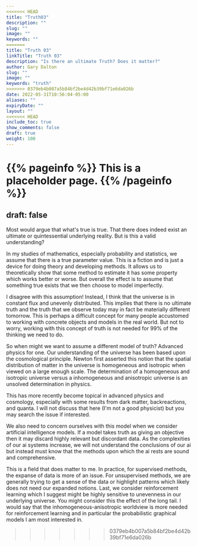 ```yaml
---
<<<<<<< HEAD
title: "Truth03"
description: ""
slug: ""
image: ""
keywords: ""
=======
title: "Truth 03"
linkTitle: "Truth 03"
description: "Is there an ultimate Truth? Does it matter?"
author: Gary Dalton
slug: ""
image: ""
keywords: "truth"
>>>>>>> 0379eb4b007a5b84bf2be4d42b39bf71e6da026b
date: 2022-05-31T10:56:04-05:00
aliases: ""
expiryDate: ""
layout: ""
<<<<<<< HEAD
include_toc: true
show_comments: false
draft: true
weight: 100
---
```


{{% pageinfo %}}
This is a placeholder page.
{{% /pageinfo %}}
=======
draft: false
---

Most would argue that what's true is true. That there does indeed exist an ultimate or quintessential underlying reality. But is this a valid understanding?

In my studies of mathematics, especially probability and statistics, we assume that there is a true parameter value. This is a fiction and is just a device for doing theory and developing methods. It allows us to theoretically show that some method to estimate it has some property which works better or worse. But overall the effect is to assume that something true exists that we then choose to model imperfectly.

I disagree with this assumption! Instead, I think that the universe is in constant flux and unevenly distributed. This implies that there is no ultimate truth and the truth that we observe today may in fact be materially different tomorrow. This is perhaps a difficult concept for many people accustomed to working with concrete objects and models in the real world. But not to worry, working with this concept of truth is not needed for 99% of the thinking we need to do.

So when might we want to assume a different model of truth? Advanced physics for one. Our understanding of the universe has been based upon the cosmological principle. Newton first asserted this notion that the spatial distribution of matter in the universe is homogeneous and isotropic when viewed on a large enough scale. The determination of a homogeneous and isotropic universe versus a inhomogeneous and anisotropic universe is an unsolved determination in physics.

This has more recently become topical in advanced physics and cosmology, especially with some results from dark matter, backreactions, and quanta. I will not discuss that here (I'm not a good physicist) but you may search the issue if interested.

We also need to concern ourselves with this model when we consider artificial intelligence models. If a model takes truth as giving an objective then it may discard highly relevant but discordant data. As the complexities of our ai systems increase, we will not understand the conclusions of our ai but instead must know that the methods upon which the ai rests are sound and comprehensive.

This is a field that does matter to me. In practice, for supervised methods, the expanse of data is more of an issue. For unsupervised methods, we are generally trying to get a sense of the data or highlight patterns which likely does not need our expanded notions. Last, we consider reinforcement learning which I suggest might be highly sensitive to unevenness in our underlying universe. You might consider this the effect of the long tail. I would say that the inhomogeneous-anisotropic worldview is more needed for reinforcement learning and in particular the probabilistic graphical models I am most interested in.
>>>>>>> 0379eb4b007a5b84bf2be4d42b39bf71e6da026b
